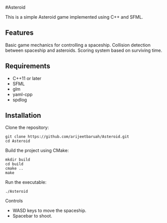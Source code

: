 #Asteroid

This is a simple Asteroid game implemented using C++ and SFML.
## Features

  Basic game mechanics for controlling a spaceship.
  Collision detection between spaceship and asteroids.
  Scoring system based on surviving time.

## Requirements

  - C++11 or later
  - SFML
  - glm
  - yaml-cpp
  - spdlog

## Installation

  Clone the repository:

    git clone https://github.com/arijeetbaruah/Asteroid.git
    cd Asteroid

  Build the project using CMake:

    mkdir build
    cd build
    cmake ..
    make

Run the executable:

    ./Asteroid

Controls
  - WASD keys to move the spaceship.
  - Spacebar to shoot.
